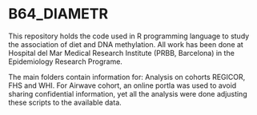# B64_DIAMETR

This repository holds the code used in R programming language to study the association of diet and DNA methylation. All work has been done at Hospital del Mar Medical Research Institute (PRBB, Barcelona) in the Epidemiology Research Programe.

The main folders contain information for: Analysis on cohorts REGICOR, FHS and WHI. For Airwave cohort, an online portla was used to avoid sharing confidential information, yet all the analysis were done adjusting these scripts to the available data.
